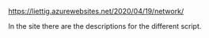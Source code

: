 https://liettig.azurewebsites.net/2020/04/19/network/

In the site there are the descriptions for the different script.
